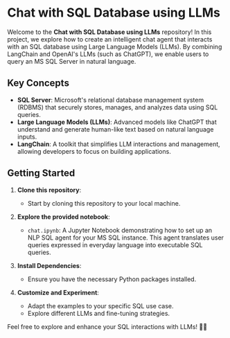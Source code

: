 # Chat with SQL Database using LLMs

Welcome to the **Chat with SQL Database using LLMs** repository! In this project, we explore how to create an intelligent chat agent that interacts with an SQL database using Large Language Models (LLMs). By combining LangChain and OpenAI's LLMs (such as ChatGPT), we enable users to query an MS SQL Server in natural language.

## Key Concepts

- **SQL Server**: Microsoft's relational database management system (RDBMS) that securely stores, manages, and analyzes data using SQL queries.
- **Large Language Models (LLMs)**: Advanced models like ChatGPT that understand and generate human-like text based on natural language inputs.
- **LangChain**: A toolkit that simplifies LLM interactions and management, allowing developers to focus on building applications.

## Getting Started

1. **Clone this repository**:
   - Start by cloning this repository to your local machine.

2. **Explore the provided notebook**:
   - `chat.ipynb`: A Jupyter Notebook demonstrating how to set up an NLP SQL agent for your MS SQL instance. This agent translates user queries expressed in everyday language into executable SQL queries.

3. **Install Dependencies**:
   - Ensure you have the necessary Python packages installed.

4. **Customize and Experiment**:
   - Adapt the examples to your specific SQL use case.
   - Explore different LLMs and fine-tuning strategies.

Feel free to explore and enhance your SQL interactions with LLMs! 🚀🤖
